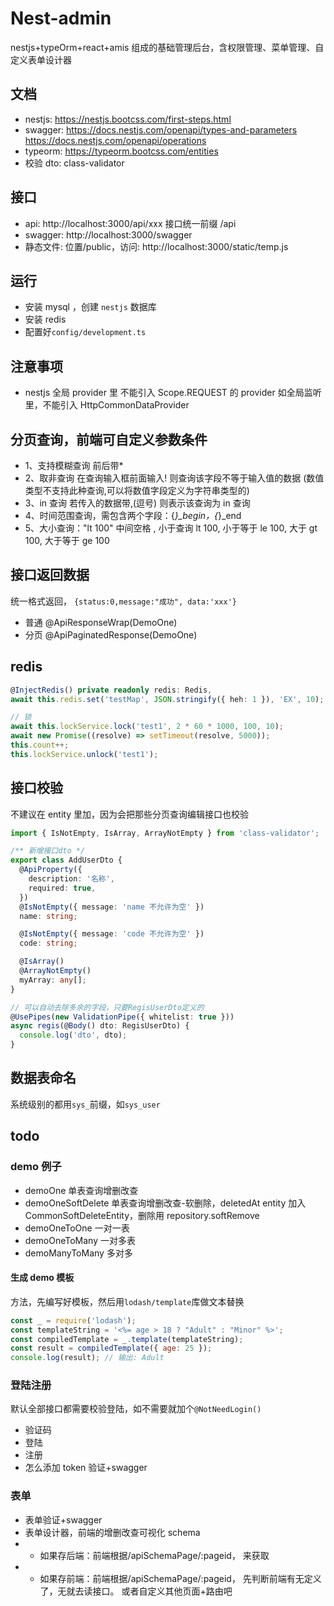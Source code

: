 # Nest-admin

nestjs+typeOrm+react+amis 组成的基础管理后台，含权限管理、菜单管理、自定义表单设计器

## 文档

- nestjs: https://nestjs.bootcss.com/first-steps.html
- swagger: https://docs.nestjs.com/openapi/types-and-parameters
  https://docs.nestjs.com/openapi/operations
- typeorm: https://typeorm.bootcss.com/entities
- 校验 dto: class-validator

## 接口

- api: http://localhost:3000/api/xxx 接口统一前缀 /api
- swagger: http://localhost:3000/swagger
- 静态文件: 位置/public，访问: http://localhost:3000/static/temp.js

## 运行

- 安装 mysql ，创建 `nestjs` 数据库
- 安装 redis
- 配置好`config/development.ts`

## 注意事项

- nestjs 全局 provider 里 不能引入 Scope.REQUEST 的 provider
  如全局监听里，不能引入 HttpCommonDataProvider

## 分页查询，前端可自定义参数条件

- 1、支持模糊查询 前后带\*
- 2、取非查询 在查询输入框前面输入! 则查询该字段不等于输入值的数据 (数值类型不支持此种查询,可以将数值字段定义为字符串类型的)
- 3、in 查询 若传入的数据带,(逗号) 则表示该查询为 in 查询
- 4、时间范围查询，需包含两个字段：{_}\_begin，{_}\_end
- 5、大小查询："lt 100" 中间空格 , 小于查询 lt 100, 小于等于 le 100, 大于 gt 100, 大于等于 ge 100

## 接口返回数据

统一格式返回， `{status:0,message:"成功", data:'xxx'}`

- 普通 @ApiResponseWrap(DemoOne)
- 分页 @ApiPaginatedResponse(DemoOne)

## redis

```ts
@InjectRedis() private readonly redis: Redis,
await this.redis.set('testMap', JSON.stringify({ heh: 1 }), 'EX', 10);

// 锁
await this.lockService.lock('test1', 2 * 60 * 1000, 100, 10);
await new Promise((resolve) => setTimeout(resolve, 5000));
this.count++;
this.lockService.unlock('test1');
```

## 接口校验

不建议在 entity 里加，因为会把那些分页查询编辑接口也校验

```ts
import { IsNotEmpty, IsArray, ArrayNotEmpty } from 'class-validator';

/** 新增接口dto */
export class AddUserDto {
  @ApiProperty({
    description: '名称',
    required: true,
  })
  @IsNotEmpty({ message: 'name 不允许为空' })
  name: string;

  @IsNotEmpty({ message: 'code 不允许为空' })
  code: string;

  @IsArray()
  @ArrayNotEmpty()
  myArray: any[];
}

// 可以自动去除多余的字段，只要RegisUserDto定义的
@UsePipes(new ValidationPipe({ whitelist: true }))
async regis(@Body() dto: RegisUserDto) {
  console.log('dto', dto);
}
```

## 数据表命名

系统级别的都用`sys_`前缀，如`sys_user`

## todo

### demo 例子

- demoOne 单表查询增删改查
- demoOneSoftDelete 单表查询增删改查-软删除，deletedAt
  entity 加入 CommonSoftDeleteEntity，删除用 repository.softRemove
- demoOneToOne 一对一表
- demoOneToMany 一对多表
- demoManyToMany 多对多

#### 生成 demo 模板

方法，先编写好模板，然后用`lodash/template`库做文本替换

```js
const _ = require('lodash');
const templateString = '<%= age > 18 ? "Adult" : "Minor" %>';
const compiledTemplate = _.template(templateString);
const result = compiledTemplate({ age: 25 });
console.log(result); // 输出: Adult
```

### 登陆注册

默认全部接口都需要校验登陆，如不需要就加个`@NotNeedLogin()`

- 验证码
- 登陆
- 注册
- 怎么添加 token 验证+swagger

### 表单

- 表单验证+swagger
- 表单设计器，前端的增删改查可视化 schema
- - 如果存后端：前端根据/apiSchemaPage/:pageid， 来获取
- - 如果存前端：前端根据/apiSchemaPage/:pageid， 先判断前端有无定义了，无就去读接口。 或者自定义其他页面+路由吧
